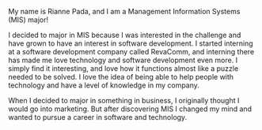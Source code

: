 My name is Rianne Pada, and I am a Management Information Systems (MIS) major!

I decided to major in MIS because I was interested in the challenge and have grown to have an interest in software development. I started interning at a software development company called RevaComm, and interning there has made me love technology and software development even more. I simply find it interesting, and love how it functions almost like a puzzle needed to be solved. I love the idea of being able to help people with technology and have a level of knowledge in my company.

When I decided to major in something in business, I originally thought I would go into marketing. But after discovering MIS I changed my mind and wanted to pursue a career in software and technology. 
